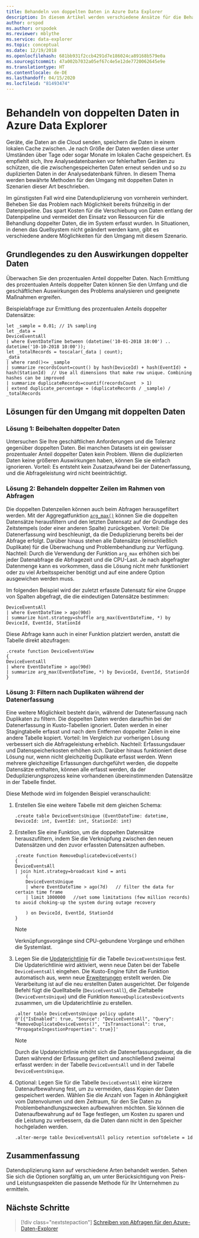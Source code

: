 ```yaml
---
title: Behandeln von doppelten Daten in Azure Data Explorer
description: In diesem Artikel werden verschiedene Ansätze für die Behandlung doppelter Daten mit Azure Data Explorer beschrieben.
author: orspod
ms.author: orspodek
ms.reviewer: mblythe
ms.service: data-explorer
ms.topic: conceptual
ms.date: 12/19/2018
ms.openlocfilehash: 681bb931f2ccb4291d7e186024ca89168b579e0a
ms.sourcegitcommit: 47a002b7032a05ef67c4e5e12de7720062645e9e
ms.translationtype: HT
ms.contentlocale: de-DE
ms.lasthandoff: 04/15/2020
ms.locfileid: "81493474"
---
```

# <a name="handle-duplicate-data-in-azure-data-explorer"></a>Behandeln von doppelten Daten in Azure Data Explorer

Geräte, die Daten an die Cloud senden, speichern die Daten in einem lokalen Cache zwischen. Je nach Größe der Daten werden diese unter Umständen über Tage oder sogar Monate im lokalen Cache gespeichert. Es empfiehlt sich, Ihre Analysedatenbanken vor fehlerhaften Geräten zu schützen, die die zwischengespeicherten Daten erneut senden und so zu duplizierten Daten in der Analysedatenbank führen. In diesem Thema werden bewährte Methoden für den Umgang mit doppelten Daten in Szenarien dieser Art beschrieben.

Im günstigsten Fall wird eine Datenduplizierung von vornherein verhindert. Beheben Sie das Problem nach Möglichkeit bereits frühzeitig in der Datenpipeline. Das spart Kosten für die Verschiebung von Daten entlang der Datenpipeline und vermeidet den Einsatz von Ressourcen für die Behandlung doppelter Daten, die im System erfasst wurden. In Situationen, in denen das Quellsystem nicht geändert werden kann, gibt es verschiedene andere Möglichkeiten für den Umgang mit diesem Szenario.

## <a name="understand-the-impact-of-duplicate-data"></a>Grundlegendes zu den Auswirkungen doppelter Daten

Überwachen Sie den prozentualen Anteil doppelter Daten. Nach Ermittlung des prozentualen Anteils doppelter Daten können Sie den Umfang und die geschäftlichen Auswirkungen des Problems analysieren und geeignete Maßnahmen ergreifen.

Beispielabfrage zur Ermittlung des prozentualen Anteils doppelter Datensätze:

```kusto
let _sample = 0.01; // 1% sampling
let _data =
DeviceEventsAll
| where EventDateTime between (datetime('10-01-2018 10:00') .. datetime('10-10-2018 10:00'));
let _totalRecords = toscalar(_data | count);
_data
| where rand()<= _sample
| summarize recordsCount=count() by hash(DeviceId) + hash(EventId) + hash(StationId)  // Use all dimensions that make row unique. Combining hashes can be improved
| summarize duplicateRecords=countif(recordsCount  > 1)
| extend duplicate_percentage = (duplicateRecords / _sample) / _totalRecords  
```

## <a name="solutions-for-handling-duplicate-data"></a>Lösungen für den Umgang mit doppelten Daten

### <a name="solution-1-dont-remove-duplicate-data"></a>Lösung 1: Beibehalten doppelter Daten

Untersuchen Sie Ihre geschäftlichen Anforderungen und die Toleranz gegenüber doppelten Daten. Bei manchen Datasets ist ein gewisser prozentualer Anteil doppelter Daten kein Problem. Wenn die duplizierten Daten keine größeren Auswirkungen haben, können Sie sie einfach ignorieren. Vorteil: Es entsteht kein Zusatzaufwand bei der Datenerfassung, und die Abfrageleistung wird nicht beeinträchtigt.

### <a name="solution-2-handle-duplicate-rows-during-query"></a>Lösung 2: Behandeln doppelter Zeilen im Rahmen von Abfragen

Die doppelten Datenzeilen können auch beim Abfragen herausgefiltert werden. Mit der Aggregatfunktion [`arg_max()`](kusto/query/arg-max-aggfunction.md) können Sie die doppelten Datensätze herausfiltern und den letzten Datensatz auf der Grundlage des Zeitstempels (oder einer anderen Spalte) zurückgeben. Vorteil: Die Datenerfassung wird beschleunigt, da die Deduplizierung bereits bei der Abfrage erfolgt. Darüber hinaus stehen alle Datensätze (einschließlich Duplikate) für die Überwachung und Problembehandlung zur Verfügung. Nachteil: Durch die Verwendung der Funktion `arg_max` erhöhen sich bei jeder Datenabfrage die Abfragezeit und die CPU-Last. Je nach abgefragter Datenmenge kann es vorkommen, dass die Lösung nicht mehr funktioniert oder zu viel Arbeitsspeicher benötigt und auf eine andere Option ausgewichen werden muss.

Im folgenden Beispiel wird der zuletzt erfasste Datensatz für eine Gruppe von Spalten abgefragt, die die eindeutigen Datensätze bestimmen:

```kusto
DeviceEventsAll
| where EventDateTime > ago(90d)
| summarize hint.strategy=shuffle arg_max(EventDateTime, *) by DeviceId, EventId, StationId
```

Diese Abfrage kann auch in einer Funktion platziert werden, anstatt die Tabelle direkt abzufragen:

```kusto
.create function DeviceEventsView
{
DeviceEventsAll
| where EventDateTime > ago(90d)
| summarize arg_max(EventDateTime, *) by DeviceId, EventId, StationId
}
```

### <a name="solution-3-filter-duplicates-during-the-ingestion-process"></a>Lösung 3: Filtern nach Duplikaten während der Datenerfassung

Eine weitere Möglichkeit besteht darin, während der Datenerfassung nach Duplikaten zu filtern. Die doppelten Daten werden daraufhin bei der Datenerfassung in Kusto-Tabellen ignoriert. Daten werden in einer Stagingtabelle erfasst und nach dem Entfernen doppelter Zeilen in eine andere Tabelle kopiert. Vorteil: Im Vergleich zur vorherigen Lösung verbessert sich die Abfrageleistung erheblich. Nachteil: Erfassungsdauer und Datenspeicherkosten erhöhen sich. Darüber hinaus funktioniert diese Lösung nur, wenn nicht gleichzeitig Duplikate erfasst werden. Wenn mehrere gleichzeitige Erfassungen durchgeführt werden, die doppelte Datensätze enthalten, können alle erfasst werden, da der Deduplizierungsprozess keine vorhandenen übereinstimmenden Datensätze in der Tabelle findet.    

Diese Methode wird im folgenden Beispiel veranschaulicht:

1. Erstellen Sie eine weitere Tabelle mit dem gleichen Schema:

    ```kusto
    .create table DeviceEventsUnique (EventDateTime: datetime, DeviceId: int, EventId: int, StationId: int)
    ```

1. Erstellen Sie eine Funktion, um die doppelten Datensätze herauszufiltern, indem Sie die Verknüpfung zwischen den neuen Datensätzen und den zuvor erfassten Datensätzen aufheben.

    ```kusto
    .create function RemoveDuplicateDeviceEvents()
    {
    DeviceEventsAll
    | join hint.strategy=broadcast kind = anti
        (
        DeviceEventsUnique
        | where EventDateTime > ago(7d)   // filter the data for certain time frame
        | limit 1000000   //set some limitations (few million records) to avoid choking-up the system during outage recovery

        ) on DeviceId, EventId, StationId
    }
    ```

    > [!NOTE]
    > Verknüpfungsvorgänge sind CPU-gebundene Vorgänge und erhöhen die Systemlast.

1. Legen Sie die [Updaterichtlinie](kusto/management/update-policy.md) für die Tabelle `DeviceEventsUnique` fest. Die Updaterichtlinie wird aktiviert, wenn neue Daten bei der Tabelle `DeviceEventsAll` eingehen. Die Kusto-Engine führt die Funktion automatisch aus, wenn neue [Erweiterungen](kusto/management/extents-overview.md) erstellt werden. Die Verarbeitung ist auf die neu erstellten Daten ausgerichtet. Der folgende Befehl fügt die Quelltabelle (`DeviceEventsAll`), die Zieltabelle (`DeviceEventsUnique`) und die Funktion `RemoveDuplicatesDeviceEvents` zusammen, um die Updaterichtlinie zu erstellen.

    ```kusto
    .alter table DeviceEventsUnique policy update
    @'[{"IsEnabled": true, "Source": "DeviceEventsAll", "Query": "RemoveDuplicateDeviceEvents()", "IsTransactional": true, "PropagateIngestionProperties": true}]'
    ```

    > [!NOTE]
    > Durch die Updaterichtlinie erhöht sich die Datenerfassungsdauer, da die Daten während der Erfassung gefiltert und anschließend zweimal erfasst werden: in der Tabelle `DeviceEventsAll` und in der Tabelle `DeviceEventsUnique`.

1. Optional: Legen Sie für die Tabelle `DeviceEventsAll` eine kürzere Datenaufbewahrung fest, um zu vermeiden, dass Kopien der Daten gespeichert werden. Wählen Sie die Anzahl von Tagen in Abhängigkeit vom Datenvolumen und dem Zeitraum, für den Sie Daten zu Problembehandlungszwecken aufbewahren möchten. Sie können die Datenaufbewahrung auf `0d` Tage festlegen, um Kosten zu sparen und die Leistung zu verbessern, da die Daten dann nicht in den Speicher hochgeladen werden.

    ```kusto
    .alter-merge table DeviceEventsAll policy retention softdelete = 1d
    ```

## <a name="summary"></a>Zusammenfassung

Datenduplizierung kann auf verschiedene Arten behandelt werden. Sehen Sie sich die Optionen sorgfältig an, um unter Berücksichtigung von Preis- und Leistungsaspekten die passende Methode für Ihr Unternehmen zu ermitteln.

## <a name="next-steps"></a>Nächste Schritte

> [!div class="nextstepaction"]
> [Schreiben von Abfragen für den Azure-Daten-Explorer](write-queries.md)
